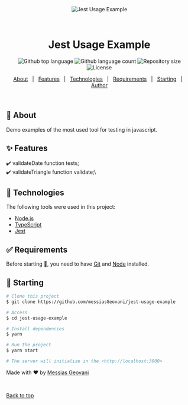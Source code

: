 <div align="center" id="top"> 
  <img src="https://raw.githubusercontent.com/facebook/jest/main/website/static/img/jest-readme-headline.png" alt="Jest Usage Example" style="max-height: 300px" />

  &#xa0;

  <!-- <a href="https://jestusageexample.netlify.app">Demo</a> -->
</div>

<h1 align="center">Jest Usage Example</h1>

<p align="center">
  <img alt="Github top language" src="https://img.shields.io/github/languages/top/messiasGeovani/jest-usage-example?color=56BEB8">

  <img alt="Github language count" src="https://img.shields.io/github/languages/count/messiasGeovani/jest-usage-example?color=56BEB8">

  <img alt="Repository size" src="https://img.shields.io/github/repo-size/messiasGeovani/jest-usage-example?color=56BEB8">

  <img alt="License" src="https://img.shields.io/github/license/messiasGeovani/jest-usage-example?color=56BEB8">

  <!-- <img alt="Github issues" src="https://img.shields.io/github/issues/messiasGeovani/jest-usage-example?color=56BEB8" /> -->

  <!-- <img alt="Github forks" src="https://img.shields.io/github/forks/messiasGeovani/jest-usage-example?color=56BEB8" /> -->

  <!-- <img alt="Github stars" src="https://img.shields.io/github/stars/messiasGeovani/jest-usage-example?color=56BEB8" /> -->
</p>

<!-- Status -->

<!-- <h4 align="center"> 
	🚧  Jest Usage Example 🚀 Under construction...  🚧
</h4> 

<hr> -->

<p align="center">
  <a href="#dart-about">About</a> &#xa0; | &#xa0; 
  <a href="#sparkles-features">Features</a> &#xa0; | &#xa0;
  <a href="#rocket-technologies">Technologies</a> &#xa0; | &#xa0;
  <a href="#white_check_mark-requirements">Requirements</a> &#xa0; | &#xa0;
  <a href="#checkered_flag-starting">Starting</a> &#xa0; | &#xa0;
  <a href="https://github.com/messiasGeovani" target="_blank">Author</a>
</p>

<br>

## :dart: About ##

Demo examples of the most used tool for testing in javascript.

## :sparkles: Features ##

:heavy_check_mark: validateDate function tests;\
:heavy_check_mark: validateTriangle function validate;\

## :rocket: Technologies ##

The following tools were used in this project:

- [Node.js](https://nodejs.org/en/)
- [TypeScript](https://www.typescriptlang.org/)
- [Jest](https://jestjs.io/pt-BR/)

## :white_check_mark: Requirements ##

Before starting :checkered_flag:, you need to have [Git](https://git-scm.com) and [Node](https://nodejs.org/en/) installed.

## :checkered_flag: Starting ##

```bash
# Clone this project
$ git clone https://github.com/messiasGeovani/jest-usage-example

# Access
$ cd jest-usage-example

# Install dependencies
$ yarn

# Run the project
$ yarn start

# The server will initialize in the <http://localhost:3000>
```

Made with :heart: by <a href="https://github.com/messiasGeovani" target="_blank">Messias Geovani</a>

&#xa0;

<a href="#top">Back to top</a>
